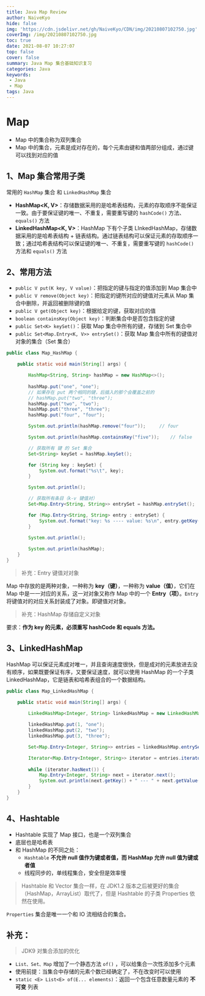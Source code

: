```yaml
---
title: Java Map Review
author: NaiveKyo
hide: false
img: 'https://cdn.jsdelivr.net/gh/NaiveKyo/CDN/img/20210807102750.jpg'
coverImg: /img/20210807102750.jpg
toc: true
date: 2021-08-07 10:27:07
top: false
cover: false
summary: Java Map 集合基础知识复习
categories: Java
keywords:
 - Java
 - Map
tags: Java
---
```


# Map

- Map 中的集合称为双列集合
- Map 中的集合，元素是成对存在的，每个元素由键和值两部分组成，通过键可以找到对应的值



## 1、Map 集合常用子类

常用的 `HashMap` 集合 和 `LinkedHashMap` 集合

- **HashMap<K, V>**：存储数据采用的是哈希表结构，元素的存取顺序不能保证一致。由于要保证键的唯一、不重复，需要重写键的 `hashCode()` 方法、`equals()` 方法
- **LinkedHashMap<K, V>**：HashMap 下有个子类 LInkedHashMap，存储数据采用的是哈希表结构 + 链表结构。通过链表结构可以保证元素的存取顺序一致；通过哈希表结构可以保证键的唯一、不重复，需要重写键的 `hashCode()` 方法和 `equals()` 方法



## 2、常用方法

- `public V put(K key, V value)`：把指定的键与指定的值添加到 Map 集合中
- `public V remove(Object key)`：把指定的键所对应的键值对元素从 Map 集合中删除，并返回被删除键的值
- `public V get(Object key)`：根据给定的键，获取对应的值
- `boolean containsKey(Object key)`：判断集合中是否包含指定的键
- `public Set<K> keySet()`：获取 Map 集合中所有的键，存储到 Set 集合中
- `public Set<Map.Entry<K, V>> entrySet()`：获取 Map 集合中所有的键值对对象的集合（Set 集合）



```java
public class Map_HashMap {

    public static void main(String[] args) {

        HashMap<String, String> hashMap = new HashMap<>();
        
        hashMap.put("one", "one");
        // 如果存在 put 两个相同的键，后插入的那个会覆盖之前的
        // hashMap.put("two", "three");
        hashMap.put("two", "two");
        hashMap.put("three", "three");
        hashMap.put("four", "four");

        System.out.println(hashMap.remove("four"));     // four

        System.out.println(hashMap.containsKey("five"));    // false

        // 获取所有 键 的 Set 集合
        Set<String> keySet = hashMap.keySet();

        for (String key : keySet) {
            System.out.format("%s\t", key);
        }

        System.out.println();

        // 获取所有条目（k-v 键值对）
        Set<Map.Entry<String, String>> entrySet = hashMap.entrySet();

        for (Map.Entry<String, String> entry : entrySet) {
            System.out.format("key: %s ---- value: %s\n", entry.getKey(), entry.getValue());
        }
        
        System.out.println();

        System.out.println(hashMap);
    }
}
```



> 补充：Entry 键值对对象

Map 中存放的是两种对象，一种称为 **key（键）**，一种称为 **value（值）**，它们在 Map 中是一一对应的关系，这一对对象又称作 Map 中的一个 **Entry（项）**。`Entry` 将键值对的对应关系封装成了对象。即键值对对象。



> 补充：HashMap 存储自定义对象

要求：**作为 key 的元素，必须重写 hashCode 和 equals 方法。**



## 3、LinkedHashMap

HashMap 可以保证元素成对唯一，并且查询速度很快，但是成对的元素放进去没有顺序，如果既要保证有序，又要保证速度，就可以使用 HashMap 的一个子类 LinkedHashMap，它是链表和哈希表组合的一个数据结构。



```java
public class Map_LinkedHashMap {

    public static void main(String[] args) {

        LinkedHashMap<Integer, String> linkedHashMap = new LinkedHashMap<>();
        
        linkedHashMap.put(1, "one");
        linkedHashMap.put(2, "two");
        linkedHashMap.put(3, "three");

        Set<Map.Entry<Integer, String>> entries = linkedHashMap.entrySet();

        Iterator<Map.Entry<Integer, String>> iterator = entries.iterator();
        
        while (iterator.hasNext()) {
            Map.Entry<Integer, String> next = iterator.next();
            System.out.println(next.getKey() + " --- " + next.getValue());
        }
    }
}
```



## 4、Hashtable

- Hashtable 实现了 Map 接口，也是一个双列集合
- 底层也是哈希表
- 和 HashMap 的不同之处：
  - `Hashtable` **不允许 null 值作为键或者值，而 HashMap 允许 null 值为键或者值**
  - 线程同步的，单线程集合，安全但是效率慢

> Hashtable 和 Vector 集合一样，在 JDK1.2 版本之后被更好的集合（HashMap，ArrayList）取代了，但是 Hashtable 的子类 Properties 依然在使用。

`Properties` 集合是唯一一个和 IO 流相结合的集合。



## 补充：

> JDK9 对集合添加的优化

- `List、Set、Map` 增加了一个静态方法 `of()` ，可以给集合一次性添加多个元素
- 使用前提：当集合中存储的元素个数已经确定了，不在改变时可以使用
- `static <E> List<E> of(E... elements)`：返回一个包含任意数量元素的 **不可变** 列表

